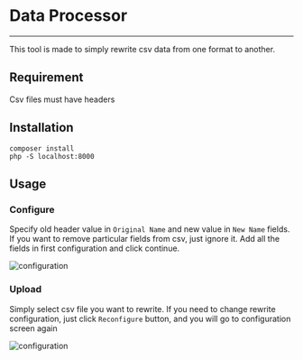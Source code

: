 # Data Processor

---

This tool is made to simply rewrite csv data from one format to another.

## Requirement
Csv files must have headers

## Installation

```
composer install
php -S localhost:8000
```


## Usage

### Configure
Specify old header value in `Original Name` and new value in `New Name` fields.
If you want to remove particular fields from csv, just ignore it.
Add all the fields in first configuration and click continue.

![configuration](https://i.imgur.com/xfULPge.png)


### Upload
Simply select csv file you want to rewrite.
If you need to change rewrite configuration, just click `Reconfigure` button, and you will go to configuration screen again

![configuration](https://i.imgur.com/ryq9QeQ.png)
